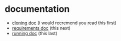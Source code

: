 # documentation
+ [cloning doc](https://github.com/webbrowser11/chart-gen/blob/main/docs/clone.md) (i would recremend you read this first)
+ [requirements doc](https://github.com/webbrowser11/chart-gen/blob/main/docs/requirements.md) (this next)
+ [running doc](https://github.com/webbrowser11/chart-gen/blob/main/docs/running.md) (this last)
